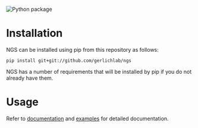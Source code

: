 ![Python package](https://github.com/gerlichlab/ngs/workflows/Python%20package/badge.svg)

# Installation

NGS can be installed using pip from this repository as follows:

`pip install git+git://github.com/gerlichlab/ngs`

NGS has a number of requirements that will be installed by pip if you do not already have them.

# Usage

Refer to [documentation](Doc.md) and [examples](./examples/Function_examples.ipynb) for detailed documentation.
